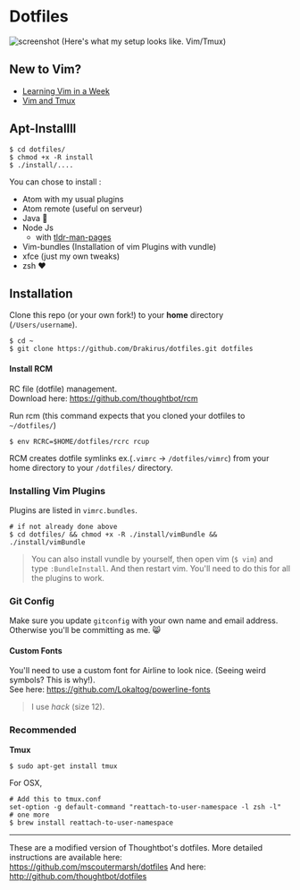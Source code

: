 Dotfiles
===================
![screenshot](https://github.com/mscoutermarsh/dotfiles/blob/master/screenshot.png)
(Here's what my setup looks like. Vim/Tmux)

## New to Vim?
+ [Learning Vim in a Week](https://mikecoutermarsh.com/boston-vim-learning-vim-in-a-week/)
+ [Vim and Tmux](https://www.youtube.com/watch?v=5r6yzFEXaj)

## Apt-Installll
```
$ cd dotfiles/
$ chmod +x -R install
$ ./install/....
```
You can chose to install :
* Atom with my usual plugins
* Atom remote (useful on serveur)
* Java :grimacing:
* Node Js
   * with [tldr-man-pages](https://github.com/tldr-pages/tldr)
* Vim-bundles (Installation of vim Plugins with vundle)
* xfce (just my own tweaks)
* zsh :heart:

## Installation

Clone this repo (or your own fork!) to your **home** directory (`/Users/username`).

```
$ cd ~
$ git clone https://github.com/Drakirus/dotfiles.git dotfiles
```
#### Install RCM

RC file (dotfile) management.  
Download here: https://github.com/thoughtbot/rcm

Run rcm (this command expects that you cloned your dotfiles to `~/dotfiles/`)
```
$ env RCRC=$HOME/dotfiles/rcrc rcup
```
RCM creates dotfile symlinks ex.(`.vimrc` -> `/dotfiles/vimrc`) from your home directory to your `/dotfiles/` directory.

### Installing Vim Plugins
Plugins are listed in `vimrc.bundles`.
```
# if not already done above
$ cd dotfiles/ && chmod +x -R ./install/vimBundle && ./install/vimBundle
```
> You can also install vundle by yourself, then open vim (`$ vim`) and type `:BundleInstall`. And then restart vim. You'll need to do this for all the plugins to work.

### Git Config
Make sure you update ```gitconfig``` with your own name and email address. Otherwise you'll be committing as me. :smile_cat:

#### Custom Fonts
You'll need to use a custom font for Airline to look nice. (Seeing weird symbols? This is why!).  
See here: https://github.com/Lokaltog/powerline-fonts
> I use *hack* (size 12).

### Recommended

**Tmux**
```
$ sudo apt-get install tmux
```

For OSX,
```
# Add this to tmux.conf   
set-option -g default-command "reattach-to-user-namespace -l zsh -l"  
# one more
$ brew install reattach-to-user-namespace
```
---
These are a modified version of Thoughtbot's dotfiles.
More detailed instructions are available here:  
https://github.com/mscoutermarsh/dotfiles
And here: http://github.com/thoughtbot/dotfiles
